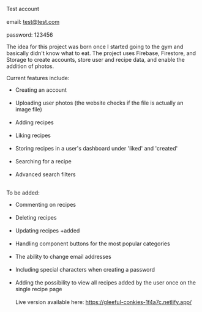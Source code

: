 Test account <br></br>
email: test@test.com <br></br>
password: 123456

The idea for this project was born once I started going to the gym and basically didn't know what to eat. The project uses Firebase, Firestore, and Storage to create accounts, store user and recipe data, and enable the addition of photos.

Current features include:

- Creating an account <br></br>
- Uploading user photos (the website checks if the file is actually an image file) <br></br>
- Adding recipes <br></br>
- Liking recipes <br></br>
- Storing recipes in a user's dashboard under 'liked' and 'created' <br></br>
- Searching for a recipe <br></br>
- Advanced search filters <br></br>

To be added: 

- Commenting on recipes <br></br>
- Deleting recipes <br></br>
- Updating recipes +added <br></br>
- Handling <hero /> component buttons for the most popular categories <br></br>
- The ability to change email addresses <br></br>
- Including special characters when creating a password <br></br>
- Adding the possibility to view all recipes added by the user once on the single recipe page <br></br>
Live version available here: https://gleeful-conkies-1f4a7c.netlify.app/

